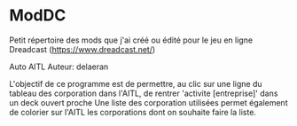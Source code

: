 # ModDC
Petit répertoire des mods que j'ai créé ou édité pour le jeu en ligne Dreadcast (https://www.dreadcast.net/)

Auto AITL
Auteur: delaeran

L'objectif de ce programme est de permettre, au clic sur une ligne du tableau des corporation dans l'AITL, de rentrer 'activite [entreprise]' dans un deck ouvert proche
Une liste des corporation utilisées permet également de colorier sur l'AITL les corporations dont on souhaite faire la liste.

